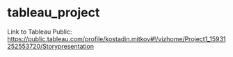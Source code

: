# tableau_project
Link to Tableau Public: https://public.tableau.com/profile/kostadin.mitkov#!/vizhome/Project1_15931252553720/Storypresentation
